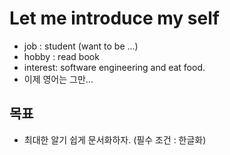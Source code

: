 # Let me introduce my self  
- job : student (want to be ...)  
- hobby : read book  
- interest: software engineering and eat food.  
- 이제 영어는 그만...  

## 목표  
- 최대한 알기 쉽게 문서화하자. (필수 조건 : 한글화)  
